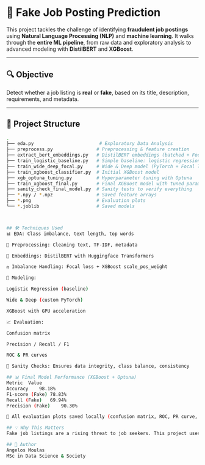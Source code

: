 # 🧠 Fake Job Posting Prediction

This project tackles the challenge of identifying **fraudulent job postings** using **Natural Language Processing (NLP)** and **machine learning**. It walks through the **entire ML pipeline**, from raw data and exploratory analysis to advanced modeling with **DistilBERT** and **XGBoost**.

---

## 🔍 Objective

Detect whether a job listing is **real** or **fake**, based on its title, description, requirements, and metadata.

---

## 📁 Project Structure

```bash
.
├── eda.py                        # Exploratory Data Analysis
├── preprocess.py                # Preprocessing & feature creation
├── extract_bert_embeddings.py   # DistilBERT embeddings (batched + Focal Loss)
├── train_logistic_baseline.py   # Simple baseline: logistic regression
├── train_wide_deep_focal.py     # Wide & Deep model (PyTorch + Focal loss)
├── train_xgboost_classifier.py  # Initial XGBoost model
├── xgb_optuna_tuning.py         # Hyperparameter tuning with Optuna
├── train_xgboost_final.py       # Final XGBoost model with tuned params
├── sanity_check_final_model.py  # Sanity tests to verify everything
├── *.npy / *.npz                # Saved feature arrays
├── *.png                        # Evaluation plots
└── *.joblib                     # Saved models



## 🛠️ Techniques Used
📊 EDA: Class imbalance, text length, top words

🧼 Preprocessing: Cleaning text, TF-IDF, metadata

🔡 Embeddings: DistilBERT with Huggingface Transformers

⚖️ Imbalance Handling: Focal loss + XGBoost scale_pos_weight

🧠 Modeling:

Logistic Regression (baseline)

Wide & Deep (custom PyTorch)

XGBoost with GPU acceleration

📈 Evaluation:

Confusion matrix

Precision / Recall / F1

ROC & PR curves

🧪 Sanity Checks: Ensures data integrity, class balance, consistency

## 📊 Final Model Performance (XGBoost + Optuna)
Metric	Value
Accuracy	98.18%
F1-score (Fake)	78.83%
Recall (Fake)	69.94%
Precision (Fake)	90.30%

📁 All evaluation plots saved locally (confusion matrix, ROC, PR curve, etc.)

## 💡 Why This Matters
Fake job listings are a rising threat to job seekers. This project uses advanced ML and NLP tools to help automate fake job detection, and demonstrates a real-world data science workflow with interpretability and sanity checks.

## 👤 Author
Angelos Moulas
MSc in Data Science & Society

